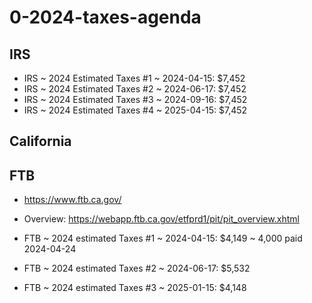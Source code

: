 # 0-2024-taxes-agenda

## IRS


* IRS ~ 2024 Estimated Taxes #1 ~ 2024-04-15: $7,452
* IRS ~ 2024 Estimated Taxes #2 ~ 2024-06-17: $7,452
* IRS ~ 2024 Estimated Taxes #3 ~ 2024-09-16: $7,452
* IRS ~ 2024 Estimated Taxes #4 ~ 2025-04-15: $7,452


## California

## FTB

* https://www.ftb.ca.gov/
* Overview: https://webapp.ftb.ca.gov/etfprd1/pit/pit_overview.xhtml

* FTB ~ 2024 estimated Taxes #1 ~ 2024-04-15: $4,149 ~ 4,000 paid 2024-04-24
* FTB ~ 2024 estimated Taxes #2 ~ 2024-06-17: $5,532
* FTB ~ 2024 estimated Taxes #3 ~ 2025-01-15: $4,148
